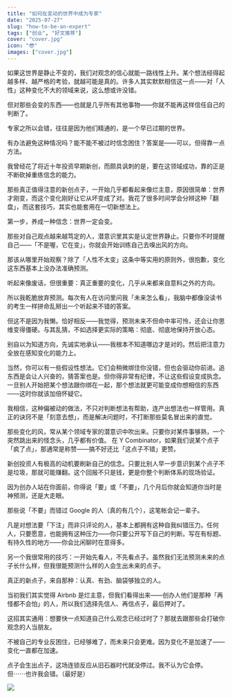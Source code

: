 ```yaml
---
title: "如何在变动的世界中成为专家"
date: "2025-07-27"
slug: "how-to-be-an-expert"
tags: ["创业", "好文推荐"]
cover: "cover.jpg"
icon: "😎"
images: ["cover.jpg"]
---
```

如果这世界是静止不变的，我们对观念的信心就能一路线性上升。某个想法经得起越多样、越严格的考验，就越可能是真的。许多人其实默默相信这一点——对「人性」这种变化不大的领域来说，这么想或许没错。



但对那些会变的东西——也就是几乎所有其他事物——你就不能再这样信任自己的判断了。



专家之所以会错，往往是因为他们精通的，是一个早已过期的世界。



有办法避免这种情况吗？能不能不被过时信念困住？答案是——可以，但得靠一点方法。



我曾经花了将近十年投资早期新创，而颇具讽刺的是，要在这领域成功，靠的正是不断砍掉重练信念的能力。



那些真正值得注意的新创点子，一开始几乎都看起来像烂主意，原因很简单：世界才刚变，而这个变化刚好让它从坏变成了对。我花了很多时间学会分辨这种「翻盘」，而这套技巧，其实也能套用在一切新想法上。



第一步，养成一种信念：世界一定会变。



那些对自己观点越来越笃定的人，潜意识里其实是认定世界静止。只要你不时提醒自己——「不是喔，它在变」，你就会开始训练自己去嗅出风的方向。



那该从哪里开始观察？除了「人性不太变」这条中等实用的原则外，很抱歉，变化这东西基本上没办法准确预测。



听起来像废话，但很重要：真正重要的变化，几乎从来都来自意料之外的方向。



所以我乾脆放弃预测。每次有人在访问里问我「未来怎么看」，我脑中都像没读书的考生一样拼命乱掰出一个听起来不错的答案。



但这不是因为我懒。恰好相反——我觉得，预测未来不但命中率可怜，还会让你思维变得僵硬。与其乱猜，不如选择更实际的策略：彻底、彻底地保持开放心态。



别自以为知道方向，先诚实地承认——我根本不知道哪边才是对的。然后把注意力全放在感知变化的能力上。



当然，你可以有一些假设性想法。它们会稍微绑住你没错，但也会驱动你前进。追东西是会让人兴奋的，猜答案也是。但你得非常有纪律，不让这些假设变成执念。
一旦别人开始把某个想法跟你绑在一起，那个想法就更可能变成你想相信的东西——这时你就该加倍怀疑它。



我相信，这种偏被动的做法，不只对判断想法有帮助，连产出想法也一样管用。真正的诀窍不是「刻意去想」，而是解决问题时，不打断那些莫名冒出来的直觉。



那些变化的风，常从某个领域专家的潜意识中吹出来。只要你对某件事够熟，一个突然跳出来的怪念头，几乎都有价值。
在 Y Combinator，如果我们说某个点子「疯了点」，那通常是称赞——搞不好还比「这点子不错」更赞。



新创投资人有极高的动机要刷新自己的信念。只要比别人早一步意识到某个点子不是垃圾，那就可能赚翻。这个回报不只是钱，更是你整个判断体系的现场验证。



因为创办人站在你面前，你得说「要」或「不要」，几个月后你就会知道你当时是神预测，还是大走眼。



那些说「不要」而错过 Google 的人（真的有几个），这笔帐会记一辈子。



凡是对想法要「下注」而非只评论的人，基本上都拥有这种自我纠错压力。任何人，只要愿意，也能拥有这种压力——你只要公开写下自己的判断。写在有标题、有持久性的地方——你会比闲聊时在意得多。



另一个我很常用的技巧：一开始先看人，不先看点子。虽然我们无法预测未来的点子长什么样，但我很能预测什么样的人会生出未来的点子。



真正的新点子，来自那种：认真、有劲、脑袋够独立的人。



当初我们其实觉得 Airbnb 是烂主意，但我们看得出来——创办人他们是那种「再怪都不会怕」的人，所以我们选择先信人、再信点子，最后押对了。



这招其实通用：想要快一点知道自己什么观念已经过时了？那就去跟那些会打破你观念的人当朋友。



不被自己的专业反困住，已经够难了，而未来只会更难。因为变化不是加速了——变化一直都在加速。



点子会生出点子，这场连锁反应从旧石器时代就没停过。我不认为它会停。
但⋯⋯也许我会错。（最好是）




![](https://prod-files-secure.s3.us-west-2.amazonaws.com/112d0858-5090-4d34-a606-b75eb8d65fd2/46476355-9cf3-4e99-9b7a-3531bc426380/1000202064.png?X-Amz-Algorithm=AWS4-HMAC-SHA256&X-Amz-Content-Sha256=UNSIGNED-PAYLOAD&X-Amz-Credential=ASIAZI2LB466QOZ3KKKH%2F20251009%2Fus-west-2%2Fs3%2Faws4_request&X-Amz-Date=20251009T111120Z&X-Amz-Expires=3600&X-Amz-Security-Token=IQoJb3JpZ2luX2VjEDoaCXVzLXdlc3QtMiJIMEYCIQDov4lUoSeMhvg4h81bdaDJTx0tUDl7dfzUPTB%2BrTjoIQIhAJn1BAX1u5jUuVCJEBTaBMxIcQosHIBNCRtdjlbe9el8KogECNP%2F%2F%2F%2F%2F%2F%2F%2F%2F%2FwEQABoMNjM3NDIzMTgzODA1IgzNLiDNm%2Box4EUeaJcq3AMdmaYN3X%2F82DjKUQudZOs3FbiMAQqEGiyr3FQjGRpyXvFpximgb7V0sfEn%2FTAlTjIFUuAUHY6WT7liwxfR8mvAGs%2Bknw%2FGsY%2FIiM3CsSdAxNRAxqMr8TunfS7HrpoFzjzuQ9kIWbrQVQzsiDSk2NINBh0CulegSwSb3LWXmIT8kB9HQ1jss6Q79H%2F%2Bw%2BpjJ7WNXKCyJnLnVfUR%2Fv9Rj9QMhmfajOSZ7%2FgaB%2FfFBCeBLiSz%2FprKuY6phKyX4tIvjSLcWoJUs05j1EY7XvJ0hY57qDZCxZogFCfSnDkZ2AW3vT1HE7BgIuQGpFolp0BGS7UEdKtVyIfRkPw1W2tN%2Bw03YcS1z9fO9N%2FKgd9k7D2I%2B7OB6WUSH33bqxq91WREkQHmM8Bw5rATOuF9wSKNJFoIw0S45%2BWnNAtSQkOCD%2F%2Bz8ddoYCrgYq3O2wOqEx1OLWm7n2%2Ff%2FP5QqCqlHjPdua31VcgDEvyhFlYHt4pHrp6puGLKTjqVxQSAg%2BIfLt%2FwMyIv5A8p3Qo8C5BR0AFWlfyvH6Ywq%2FNe42souW3AeRbwe0RAhLbfRU9RlUJs0TWrhKwSjyqHe5cQ3EmQPl65hdTc7vuBeuvpmtuPIHhGpnS5ofFn%2B5aXhBxms%2B6GXTCBk57HBjqkAYNDXfliiptagpQXO0%2Bt6FC0AGuHxhnSXbL8sIRlWjrs6xRWXWsPuE8acE6ABUnk3YGNlyywFZDpB90QITaFncNNClbTYAMwpGaWzJ%2FasvSLqvu8owL4X%2Fn8763imp1K4JYCFBruvx1S0jgW8zA7FjUQydDiAvc8Thwqy%2BfymPBaRluRsY9sfmdW6jt61LpO1bMRn2zaqVB3hrDnYppMmm0%2B2UdZ&X-Amz-Signature=411e9931d32ba256510e96075354f91cd339dc01c1e70eddc5453ed09a0d0939&X-Amz-SignedHeaders=host&x-amz-checksum-mode=ENABLED&x-id=GetObject)

